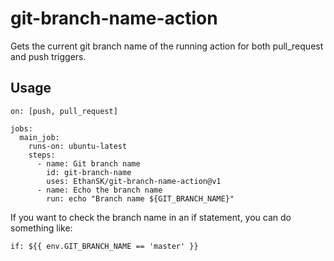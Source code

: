 # git-branch-name-action

Gets the current git branch name of the running action for both pull_request and push triggers.

## Usage

```
on: [push, pull_request]

jobs:
  main_job:
    runs-on: ubuntu-latest
    steps:
      - name: Git branch name
        id: git-branch-name
        uses: EthanSK/git-branch-name-action@v1
      - name: Echo the branch name
        run: echo "Branch name ${GIT_BRANCH_NAME}"
```


If you want to check the branch name in an if statement, you can do something like:

```
if: ${{ env.GIT_BRANCH_NAME == 'master' }}
```
